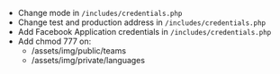 - Change mode in `/includes/credentials.php`
- Change test and production address in `/includes/credentials.php`
- Add Facebook Application credentials in `/includes/credentials.php`
- Add chmod 777 on:
    - /assets/img/public/teams
    - /assets/img/private/languages
    